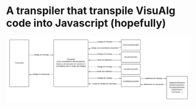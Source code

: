 # A transpiler that transpile VisuAlg code into Javascript (hopefully)

![Transpiler architecture ](/Arquitetura.png?raw=true "Transpiler Architecture")
